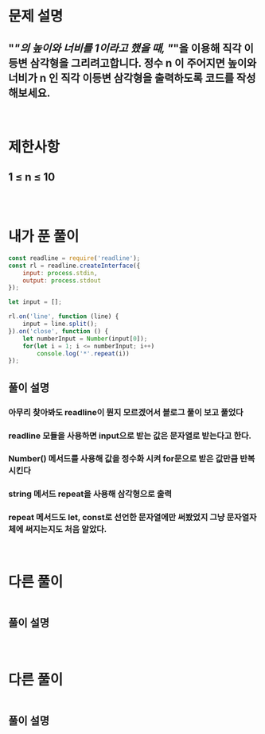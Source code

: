 # 문제 설명
## "*"의 높이와 너비를 1이라고 했을 때, "*"을 이용해 직각 이등변 삼각형을 그리려고합니다. 정수 n 이 주어지면 높이와 너비가 n 인 직각 이등변 삼각형을 출력하도록 코드를 작성해보세요.

<br>

# 제한사항
## 1 ≤ n ≤ 10
## 
## 
## 

<br>

# 내가 푼 풀이

```js
const readline = require('readline');
const rl = readline.createInterface({
    input: process.stdin,
    output: process.stdout
});

let input = [];

rl.on('line', function (line) {
    input = line.split();
}).on('close', function () {
    let numberInput = Number(input[0]);
    for(let i = 1; i <= numberInput; i++)
        console.log('*'.repeat(i))
});
```
## 풀이 설명
### 아무리 찾아봐도 readline이 뭔지 모르겠어서 블로그 풀이 보고 풀었다
### readline 모듈을 사용하면 input으로 받는 값은 문자열로 받는다고 한다.
### Number() 메서드를 사용해 값을 정수화 시켜 for문으로 받은 값만큼 반복시킨다
### string 메서드 repeat을 사용해 삼각형으로 출력
### repeat 메서드도 let, const로 선언한 문자열에만 써봤었지 그냥 문자열자체에 써지는지도 처음 알았다.

<br>

# 다른 풀이

```js

```
## 풀이 설명
###

<br>

# 다른 풀이

```js

```
## 풀이 설명
###